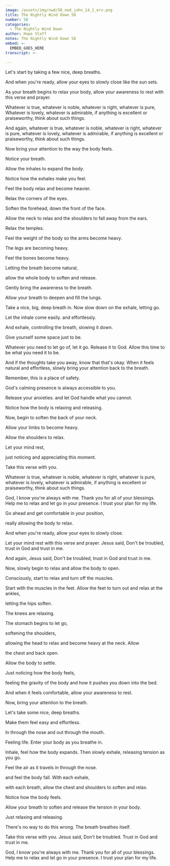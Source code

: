 ```yaml
---
image: /assets/img/nwd/58_nwd_john_14_1_erv.png
title: The Nightly Wind Down 58
number: 58
categories:
  - The Nightly Wind Down
author: Hope Staff
notes: The Nightly Wind Down 58
embed: >-
  EMBED_GOES_HERE
transcript: >-
  
---
```

Let's start by taking a few nice, deep breaths.

And when you're ready, allow your eyes to slowly close like the sun sets.

As your breath begins to relax your body, allow your awareness to rest with this verse and prayer.

Whatever is true, whatever is noble, whatever is right, whatever is pure, Whatever is lovely, whatever is admirable, if anything is excellent or praiseworthy, think about such things.

And again, whatever is true, whatever is noble, whatever is right, whatever is pure, whatever is lovely, whatever is admirable, if anything is excellent or praiseworthy, think about such things.

Now bring your attention to the way the body feels.

Notice your breath.

Allow the inhales to expand the body.

Notice how the exhales make you feel.

Feel the body relax and become heavier.

Relax the corners of the eyes.

Soften the forehead, down the front of the face.

Allow the neck to relax and the shoulders to fall away from the ears.

Relax the temples.

Feel the weight of the body so the arms become heavy.

The legs are becoming heavy.

Feel the bones become heavy.

Letting the breath become natural,

allow the whole body to soften and release.

Gently bring the awareness to the breath.

Allow your breath to deepen and fill the lungs.

Take a nice, big, deep breath in. Now slow down on the exhale, letting go.

Let the inhale come easily. and effortlessly.

And exhale, controlling the breath, slowing it down.

Give yourself some space just to be.

Whatever you need to let go of, let it go. Release it to God. Allow this time to be what you need it to be.

And if the thoughts take you away, know that that's okay. When it feels natural and effortless, slowly bring your attention back to the breath.

Remember, this is a place of safety.

God's calming presence is always accessible to you.

Release your anxieties. and let God handle what you cannot.

Notice how the body is relaxing and releasing.

Now, begin to soften the back of your neck.

Allow your limbs to become heavy.

Allow the shoulders to relax.

Let your mind rest,

just noticing and appreciating this moment.

Take this verse with you.

Whatever is true, whatever is noble, whatever is right, whatever is pure, whatever is lovely, whatever is admirable, if anything is excellent or praiseworthy, think about such things.

God, I know you're always with me. Thank you for all of your blessings. Help me to relax and let go in your presence. I trust your plan for my life.


Go ahead and get comfortable in your position,

really allowing the body to relax.

And when you're ready, allow your eyes to slowly close.

Let your mind rest with this verse and prayer. Jesus said, Don't be troubled, trust in God and trust in me.

And again, Jesus said, Don't be troubled, trust in God and trust in me.

Now, slowly begin to relax and allow the body to open.

Consciously, start to relax and turn off the muscles.

Start with the muscles in the feet. Allow the feet to turn out and relax at the ankles,

letting the hips soften.

The knees are relaxing.

The stomach begins to let go,

softening the shoulders,

allowing the head to relax and become heavy at the neck. Allow

the chest and back open.

Allow the body to settle.

Just noticing how the body feels,

feeling the gravity of the body and how it pushes you down into the bed.

And when it feels comfortable, allow your awareness to rest.

Now, bring your attention to the breath.

Let's take some nice, deep breaths.

Make them feel easy and effortless.

In through the nose and out through the mouth.

Feeling life. Enter your body as you breathe in.

Inhale, feel how the body expands. Then slowly exhale, releasing tension as you go.

Feel the air as it travels in through the nose.

and feel the body fall. With each exhale,

with each breath, allow the chest and shoulders to soften and relax.

Notice how the body feels.

Allow your breath to soften and release the tension in your body.

Just relaxing and releasing.

There's no way to do this wrong. The breath breathes itself.

Take this verse with you. Jesus said, Don't be troubled. Trust in God and trust in me.

God, I know you're always with me. Thank you for all of your blessings. Help me to relax and let go in your presence. I trust your plan for my life.

